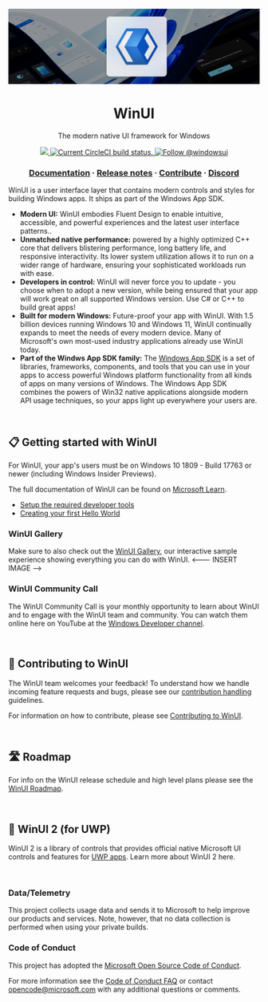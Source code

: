 ![WinUI hero image](docs/images/banner.png)

<h1 align="center">
    WinUI
</h1>
<p align="center">
  The modern native UI framework for Windows
</p>



<p align="center">
  <a href="https://www.nuget.org/packages/Microsoft.UI.Xaml/absoluteLatest">
    <img src="https://img.shields.io/nuget/vpre/Microsoft.UI.Xaml.svg" alt=" " />
  </a>
  <a href="https://dev.azure.com/ms/microsoft-ui-xaml/_apis/build/status/WinUI-Public-MUX-CI?branchName=main">
    <img src="https://dev.azure.com/ms/microsoft-ui-xaml/_apis/build/status/WinUI-Public-MUX-CI?branchName=main" alt="Current CircleCI build status." />
  </a>
  <a href="https://twitter.com/intent/follow?screen_name=windowsui">
    <img src="https://img.shields.io/twitter/follow/windowsui.svg?label=Follow WinUI on X" alt="Follow @windowsui" />
  </a>
</p>

<h3 align="center">
  <a href="https://microsoft.com">Documentation</a>
  <span> · </span>
  <a href="https://microsoft.com">Release notes</a>
  <span> · </span>
  <a href="https://microsoft.com">Contribute</a>
  <span> · </span>
  <a href="https://microsoft.com">Discord</a>
</h3>

WinUI is a user interface layer that contains modern controls and styles for building Windows apps. It ships as part of the Windows App SDK.

- **Modern UI:** WinUI embodies Fluent Design to enable intuitive, accessible, and powerful experiences and the latest user interface patterns..
- **Unmatched native performance:** powered by a highly optimized C++ core that delivers blistering performance, long battery life, and responsive interactivity. Its lower system utilization allows it to run on a wider range of hardware, ensuring your sophisticated workloads run with ease.
- **Developers in control:** WinUI will never force you to update - you choose when to adopt a new version, while being ensured that your app will work great on all supported Windows version. Use C# or C++ to build great apps!
- **Built for modern Windows:** Future-proof your app with WinUI. With 1.5 billion devices running Windows 10 and Windows 11, WinUI continually expands to meet the needs of every modern device. Many of Microsoft's own most-used industry applications already use WinUI today.
- **Part of the Windws App SDK family:** The [Windows App SDK](https://github.com/microsoft/WindowsAppSDK) is a set of libraries, frameworks, components, and tools that you can use in your apps to access powerful Windows platform functionality from all kinds of apps on many versions of Windows. The Windows App SDK combines the powers of Win32 native applications alongside modern API usage techniques, so your apps light up everywhere your users are. 

</br>

## 📋 Getting started with WinUI

For WinUI, your app's users must be on Windows 10 1809 - Build 17763 or newer (including Windows Insider Previews).

The full documentation of WinUI can be found on [Microsoft Learn][docs].

- [Setup the required developer tools][setup]
- [Creating your first Hello World][hello-world]

[setup]: https://microsoft.com
[hello-world]: https://microsoft.com
[docs]: https://microsoft.com

### WinUI Gallery
Make sure to also check out the [WinUI Gallery][winui-gallery], our interactive sample experience showing everything you can do with WinUI.
<--- INSERT IMAGE -->

[winui-gallery]: https://microsoft.com

### WinUI Community Call
The WinUI Community Call is your monthly opportunity to learn about WinUI and to engage with the WinUI team and community. You can watch them online here on YouTube at the [Windows Developer channel](https://www.youtube.com/channel/UCzLbHrU7U3cUDNQWWAqjceA).

</br>

## 📢 Contributing to WinUI

The WinUI team welcomes your feedback! To understand how we handle incoming feature requests and bugs, please see our [contribution handling](docs/contribution_handling.md) guidelines.

For information on how to contribute, please see [Contributing to WinUI](CONTRIBUTING.md).

</br>

## 🛣️ Roadmap

For info on the WinUI release schedule and high level plans please see the [WinUI Roadmap](docs/roadmap.md).

</br>

## 🔧 WinUI 2 (for UWP)
WinUI 2 is a library of controls that provides official native Microsoft UI controls and features for [UWP apps](https://docs.microsoft.com/windows/uwp/index). Learn more about WinUI 2 here.

</br>

### Data/Telemetry

This project collects usage data and sends it to Microsoft to help improve our products and services. Note, however, that no data collection is performed when using your private builds.

### Code of Conduct

This project has adopted the [Microsoft Open Source Code of Conduct](https://opensource.microsoft.com/codeofconduct/).

For more information see the [Code of Conduct FAQ](https://opensource.microsoft.com/codeofconduct/faq/) or
contact [opencode@microsoft.com](mailto:opencode@microsoft.com) with any additional questions or comments.
